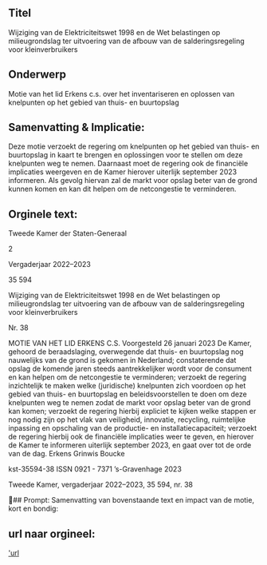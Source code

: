 ## Titel
Wijziging van de Elektriciteitswet 1998 en de Wet belastingen op milieugrondslag ter uitvoering van de afbouw van de salderingsregeling voor kleinverbruikers
## Onderwerp
Motie van het lid Erkens c.s. over het inventariseren en oplossen van knelpunten op het gebied van thuis- en buurtopslag
## Samenvatting & Implicatie:

Deze motie verzoekt de regering om knelpunten op het gebied van thuis- en buurtopslag in kaart te brengen en oplossingen voor te stellen om deze knelpunten weg te nemen. Daarnaast moet de regering ook de financiële implicaties weergeven en de Kamer hierover uiterlijk september 2023 informeren. Als gevolg hiervan zal de markt voor opslag beter van de grond kunnen komen en kan dit helpen om de netcongestie te verminderen.
## Orginele text:


Tweede Kamer der Staten-Generaal

2

Vergaderjaar 2022–2023

35 594

Wijziging van de Elektriciteitswet 1998 en de
Wet belastingen op milieugrondslag ter
uitvoering van de afbouw van de
salderingsregeling voor kleinverbruikers

Nr. 38

MOTIE VAN HET LID ERKENS C.S.
Voorgesteld 26 januari 2023
De Kamer,
gehoord de beraadslaging,
overwegende dat thuis- en buurtopslag nog nauwelijks van de grond is
gekomen in Nederland;
constaterende dat opslag de komende jaren steeds aantrekkelijker wordt
voor de consument en kan helpen om de netcongestie te verminderen;
verzoekt de regering inzichtelijk te maken welke (juridische) knelpunten
zich voordoen op het gebied van thuis- en buurtopslag en beleidsvoorstellen te doen om deze knelpunten weg te nemen zodat de markt voor
opslag beter van de grond kan komen;
verzoekt de regering hierbij expliciet te kijken welke stappen er nog nodig
zijn op het vlak van veiligheid, innovatie, recycling, ruimtelijke inpassing
en opschaling van de productie- en installatiecapaciteit;
verzoekt de regering hierbij ook de financiële implicaties weer te geven,
en hierover de Kamer te informeren uiterlijk september 2023,
en gaat over tot de orde van de dag.
Erkens
Grinwis
Boucke

kst-35594-38
ISSN 0921 - 7371
’s-Gravenhage 2023

Tweede Kamer, vergaderjaar 2022–2023, 35 594, nr. 38

## Prompt:
Samenvatting van bovenstaande text en impact van de motie, kort en bondig:

## url naar orgineel:
['url](https://gegevensmagazijn.tweedekamer.nl/OData/v4/2.0/Document(96bf4a1d-fef9-48ee-b911-13ab825b6a4b)/resource)
